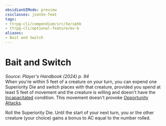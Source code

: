 ```yaml
---
obsidianUIMode: preview
cssclasses: json5e-feat
tags:
- ttrpg-cli/compendium/src/5e/xphb
- ttrpg-cli/optional-feature/mv-b
aliases:
- Bait and Switch
---
```

# Bait and Switch
*Source: Player's Handbook (2024) p. 94*  
When you're within 5 feet of a creature on your turn, you can expend one Superiority Die and switch places with that creature, provided you spend at least 5 feet of movement and the creature is willing and doesn't have the [Incapacitated](Інструменти%20ДМ/CLI/rules/conditions.md#Incapacitated) condition. This movement doesn't provoke [Opportunity Attacks](Інструменти%20ДМ/CLI/rules/actions.md#Opportunity%20Attack).

Roll the Superiority Die. Until the start of your next turn, you or the other creature (your choice) gains a bonus to AC equal to the number rolled.